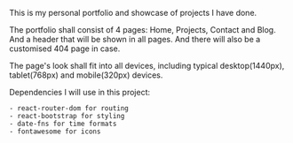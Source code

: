 This is my personal portfolio and showcase of projects I have done.

The portfolio shall consist of 4 pages: Home, Projects, Contact and Blog. And a header that will be shown in all pages. And there will also be a customised 404 page in case.   

The page's look shall fit into all devices, including typical desktop(1440px), tablet(768px) and mobile(320px) devices.

Dependencies I will use in this project:
    
    - react-router-dom for routing
    - react-bootstrap for styling
    - date-fns for time formats 
    - fontawesome for icons
    